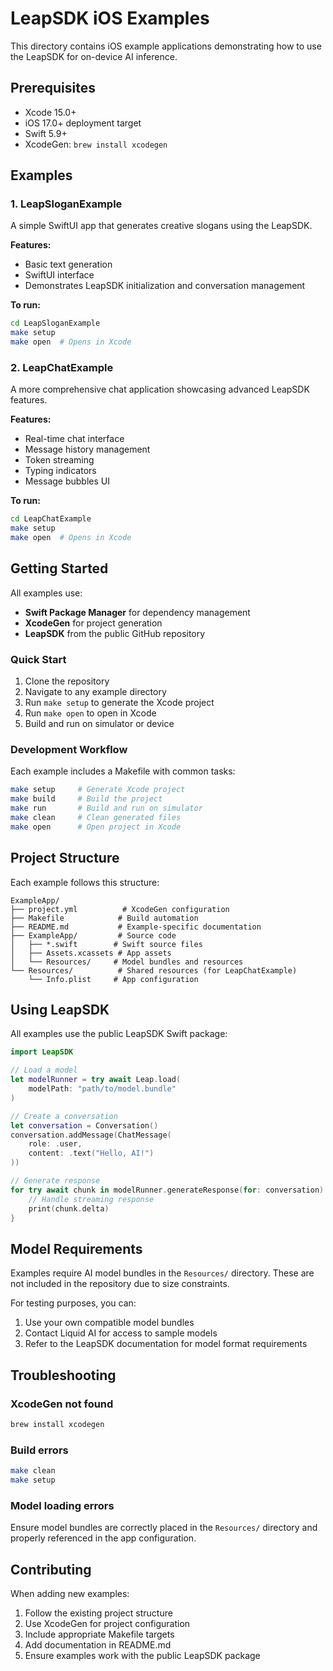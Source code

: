 # LeapSDK iOS Examples

This directory contains iOS example applications demonstrating how to use the LeapSDK for on-device AI inference.

## Prerequisites

- Xcode 15.0+
- iOS 17.0+ deployment target
- Swift 5.9+
- XcodeGen: `brew install xcodegen`

## Examples

### 1. LeapSloganExample
A simple SwiftUI app that generates creative slogans using the LeapSDK.

**Features:**
- Basic text generation
- SwiftUI interface
- Demonstrates LeapSDK initialization and conversation management

**To run:**
```bash
cd LeapSloganExample
make setup
make open  # Opens in Xcode
```

### 2. LeapChatExample
A more comprehensive chat application showcasing advanced LeapSDK features.

**Features:**
- Real-time chat interface
- Message history management
- Token streaming
- Typing indicators
- Message bubbles UI

**To run:**
```bash
cd LeapChatExample
make setup
make open  # Opens in Xcode
```

## Getting Started

All examples use:
- **Swift Package Manager** for dependency management
- **XcodeGen** for project generation
- **LeapSDK** from the public GitHub repository

### Quick Start

1. Clone the repository
2. Navigate to any example directory
3. Run `make setup` to generate the Xcode project
4. Run `make open` to open in Xcode
5. Build and run on simulator or device

### Development Workflow

Each example includes a Makefile with common tasks:

```bash
make setup     # Generate Xcode project
make build     # Build the project
make run       # Build and run on simulator
make clean     # Clean generated files
make open      # Open project in Xcode
```

## Project Structure

Each example follows this structure:
```
ExampleApp/
├── project.yml          # XcodeGen configuration
├── Makefile            # Build automation
├── README.md           # Example-specific documentation
├── ExampleApp/         # Source code
│   ├── *.swift        # Swift source files
│   ├── Assets.xcassets # App assets
│   └── Resources/     # Model bundles and resources
└── Resources/          # Shared resources (for LeapChatExample)
    └── Info.plist     # App configuration
```

## Using LeapSDK

All examples use the public LeapSDK Swift package:

```swift
import LeapSDK

// Load a model
let modelRunner = try await Leap.load(
    modelPath: "path/to/model.bundle"
)

// Create a conversation
let conversation = Conversation()
conversation.addMessage(ChatMessage(
    role: .user,
    content: .text("Hello, AI!")
))

// Generate response
for try await chunk in modelRunner.generateResponse(for: conversation) {
    // Handle streaming response
    print(chunk.delta)
}
```

## Model Requirements

Examples require AI model bundles in the `Resources/` directory. These are not included in the repository due to size constraints.

For testing purposes, you can:
1. Use your own compatible model bundles
2. Contact Liquid AI for access to sample models
3. Refer to the LeapSDK documentation for model format requirements

## Troubleshooting

### XcodeGen not found
```bash
brew install xcodegen
```

### Build errors
```bash
make clean
make setup
```

### Model loading errors
Ensure model bundles are correctly placed in the `Resources/` directory and properly referenced in the app configuration.

## Contributing

When adding new examples:
1. Follow the existing project structure
2. Use XcodeGen for project configuration
3. Include appropriate Makefile targets
4. Add documentation in README.md
5. Ensure examples work with the public LeapSDK package